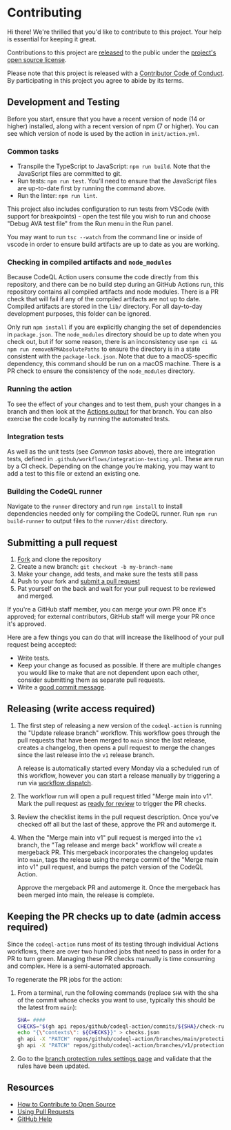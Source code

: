# Contributing

[fork]: https://github.com/github/codeql-action/fork
[pr]: https://github.com/github/codeql-action/compare
[code-of-conduct]: CODE_OF_CONDUCT.md

Hi there! We're thrilled that you'd like to contribute to this project. Your help is essential for keeping it great.

Contributions to this project are [released](https://help.github.com/articles/github-terms-of-service/#6-contributions-under-repository-license) to the public under the [project's open source license](LICENSE).

Please note that this project is released with a [Contributor Code of Conduct][code-of-conduct]. By participating in this project you agree to abide by its terms.

## Development and Testing

Before you start, ensure that you have a recent version of node (14 or higher) installed, along with a recent version of npm (7 or higher). You can see which version of node is used by the action in `init/action.yml`.

### Common tasks

* Transpile the TypeScript to JavaScript: `npm run build`.  Note that the JavaScript files are committed to git.
* Run tests: `npm run test`.  You’ll need to ensure that the JavaScript files are up-to-date first by running the command above.
* Run the linter: `npm run lint`.

This project also includes configuration to run tests from VSCode (with support for breakpoints) - open the test file you wish to run and choose "Debug AVA test file" from the Run menu in the Run panel.

You may want to run `tsc --watch` from the command line or inside of vscode in order to ensure build artifacts are up to date as you are working.

### Checking in compiled artifacts and `node_modules`

Because CodeQL Action users consume the code directly from this repository, and there can be no build step during an GitHub Actions run, this repository contains all compiled artifacts and node modules. There is a PR check that will fail if any of the compiled artifacts are not up to date. Compiled artifacts are stored in the `lib/` directory. For all day-to-day development purposes, this folder can be ignored.

Only run `npm install` if you are explicitly changing the set of dependencies in `package.json`. The `node_modules` directory should be up to date when you check out, but if for some reason, there is an inconsistency use `npm ci && npm run removeNPMAbsolutePaths` to ensure the directory is in a state consistent with the `package-lock.json`. Note that due to a macOS-specific dependency, this command should be run on a macOS machine. There is a PR check to ensure the consistency of the `node_modules` directory.

### Running the action

To see the effect of your changes and to test them, push your changes in a branch and then look at the [Actions output](https://github.com/github/codeql-action/actions) for that branch.  You can also exercise the code locally by running the automated tests.

### Integration tests

As well as the unit tests (see _Common tasks_ above), there are integration tests, defined in `.github/workflows/integration-testing.yml`.  These are run by a CI check.  Depending on the change you’re making, you may want to add a test to this file or extend an existing one.

### Building the CodeQL runner

Navigate to the `runner` directory and run `npm install` to install dependencies needed only for compiling the CodeQL runner. Run `npm run build-runner` to output files to the `runner/dist` directory.

## Submitting a pull request

1. [Fork][fork] and clone the repository
2. Create a new branch: `git checkout -b my-branch-name`
3. Make your change, add tests, and make sure the tests still pass
4. Push to your fork and [submit a pull request][pr]
5. Pat yourself on the back and wait for your pull request to be reviewed and merged.

If you're a GitHub staff member, you can merge your own PR once it's approved; for external contributors, GitHub staff will merge your PR once it's approved.

Here are a few things you can do that will increase the likelihood of your pull request being accepted:

- Write tests.
- Keep your change as focused as possible. If there are multiple changes you would like to make that are not dependent upon each other, consider submitting them as separate pull requests.
- Write a [good commit message](http://tbaggery.com/2008/04/19/a-note-about-git-commit-messages.html).

## Releasing (write access required)

1. The first step of releasing a new version of the `codeql-action` is running the "Update release branch" workflow.
    This workflow goes through the pull requests that have been merged to `main` since the last release, creates a changelog, then opens a pull request to merge the changes since the last release into the `v1` release branch.

    A release is automatically started every Monday via a scheduled run of this workflow, however you can start a release manually by triggering a run via [workflow dispatch](https://github.com/github/codeql-action/actions/workflows/update-release-branch.yml).
1. The workflow run will open a pull request titled "Merge main into v1". Mark the pull request as [ready for review](https://docs.github.com/en/github/collaborating-with-pull-requests/proposing-changes-to-your-work-with-pull-requests/changing-the-stage-of-a-pull-request#marking-a-pull-request-as-ready-for-review) to trigger the PR checks.
1. Review the checklist items in the pull request description.
    Once you've checked off all but the last of these, approve the PR and automerge it.
1. When the "Merge main into v1" pull request is merged into the `v1` branch, the "Tag release and merge back" workflow will create a mergeback PR.
    This mergeback incorporates the changelog updates into `main`, tags the release using the merge commit of the "Merge main into v1" pull request, and bumps the patch version of the CodeQL Action.

    Approve the mergeback PR and automerge it. Once the mergeback has been merged into main, the release is complete.

## Keeping the PR checks up to date (admin access required)

Since the `codeql-action` runs most of its testing through individual Actions workflows, there are over two hundred jobs that need to pass in order for a PR to turn green. Managing these PR checks manually is time consuming and complex. Here is a semi-automated approach.

To regenerate the PR jobs for the action:

1. From a terminal, run the following commands (replace `SHA` with the sha of the commit whose checks you want to use, typically this should be the latest from `main`):

    ```sh
    SHA= ####
    CHECKS="$(gh api repos/github/codeql-action/commits/${SHA}/check-runs --paginate | jq --slurp --compact-output --raw-output '[.[].check_runs | .[].name | select(contains("https://") or . == "CodeQL" or . == "LGTM.com" or . == "Update dependencies" or . == "Update Supported Enterprise Server Versions" | not)]')"
    echo "{\"contexts\": ${CHECKS}}" > checks.json
    gh api -X "PATCH" repos/github/codeql-action/branches/main/protection/required_status_checks --input checks.json
    gh api -X "PATCH" repos/github/codeql-action/branches/v1/protection/required_status_checks --input checks.json
    ````

2. Go to the [branch protection rules settings page](https://github.com/github/codeql-action/settings/branches) and validate that the rules have been updated.


## Resources

- [How to Contribute to Open Source](https://opensource.guide/how-to-contribute/)
- [Using Pull Requests](https://help.github.com/articles/about-pull-requests/)
- [GitHub Help](https://help.github.com)
